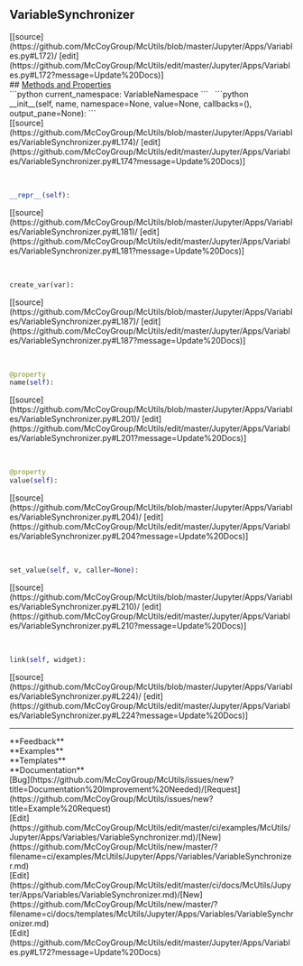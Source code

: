 ## <a id="McUtils.Jupyter.Apps.Variables.VariableSynchronizer">VariableSynchronizer</a> 

<div class="docs-source-link" markdown="1">
[[source](https://github.com/McCoyGroup/McUtils/blob/master/Jupyter/Apps/Variables.py#L172)/
[edit](https://github.com/McCoyGroup/McUtils/edit/master/Jupyter/Apps/Variables.py#L172?message=Update%20Docs)]
</div>









<div class="collapsible-section">
 <div class="collapsible-section collapsible-section-header" markdown="1">
## <a class="collapse-link" data-toggle="collapse" href="#methods" markdown="1"> Methods and Properties</a> <a class="float-right" data-toggle="collapse" href="#methods"><i class="fa fa-chevron-down"></i></a>
 </div>
 <div class="collapsible-section collapsible-section-body collapse show" id="methods" markdown="1">
 ```python
current_namespace: VariableNamespace
```
<a id="McUtils.Jupyter.Apps.Variables.VariableSynchronizer.__init__" class="docs-object-method">&nbsp;</a> 
```python
__init__(self, name, namespace=None, value=None, callbacks=(), output_pane=None): 
```
<div class="docs-source-link" markdown="1">
[[source](https://github.com/McCoyGroup/McUtils/blob/master/Jupyter/Apps/Variables/VariableSynchronizer.py#L174)/
[edit](https://github.com/McCoyGroup/McUtils/edit/master/Jupyter/Apps/Variables/VariableSynchronizer.py#L174?message=Update%20Docs)]
</div>


<a id="McUtils.Jupyter.Apps.Variables.VariableSynchronizer.__repr__" class="docs-object-method">&nbsp;</a> 
```python
__repr__(self): 
```
<div class="docs-source-link" markdown="1">
[[source](https://github.com/McCoyGroup/McUtils/blob/master/Jupyter/Apps/Variables/VariableSynchronizer.py#L181)/
[edit](https://github.com/McCoyGroup/McUtils/edit/master/Jupyter/Apps/Variables/VariableSynchronizer.py#L181?message=Update%20Docs)]
</div>


<a id="McUtils.Jupyter.Apps.Variables.VariableSynchronizer.create_var" class="docs-object-method">&nbsp;</a> 
```python
create_var(var): 
```
<div class="docs-source-link" markdown="1">
[[source](https://github.com/McCoyGroup/McUtils/blob/master/Jupyter/Apps/Variables/VariableSynchronizer.py#L187)/
[edit](https://github.com/McCoyGroup/McUtils/edit/master/Jupyter/Apps/Variables/VariableSynchronizer.py#L187?message=Update%20Docs)]
</div>


<a id="McUtils.Jupyter.Apps.Variables.VariableSynchronizer.name" class="docs-object-method">&nbsp;</a> 
```python
@property
name(self): 
```
<div class="docs-source-link" markdown="1">
[[source](https://github.com/McCoyGroup/McUtils/blob/master/Jupyter/Apps/Variables/VariableSynchronizer.py#L201)/
[edit](https://github.com/McCoyGroup/McUtils/edit/master/Jupyter/Apps/Variables/VariableSynchronizer.py#L201?message=Update%20Docs)]
</div>


<a id="McUtils.Jupyter.Apps.Variables.VariableSynchronizer.value" class="docs-object-method">&nbsp;</a> 
```python
@property
value(self): 
```
<div class="docs-source-link" markdown="1">
[[source](https://github.com/McCoyGroup/McUtils/blob/master/Jupyter/Apps/Variables/VariableSynchronizer.py#L204)/
[edit](https://github.com/McCoyGroup/McUtils/edit/master/Jupyter/Apps/Variables/VariableSynchronizer.py#L204?message=Update%20Docs)]
</div>


<a id="McUtils.Jupyter.Apps.Variables.VariableSynchronizer.set_value" class="docs-object-method">&nbsp;</a> 
```python
set_value(self, v, caller=None): 
```
<div class="docs-source-link" markdown="1">
[[source](https://github.com/McCoyGroup/McUtils/blob/master/Jupyter/Apps/Variables/VariableSynchronizer.py#L210)/
[edit](https://github.com/McCoyGroup/McUtils/edit/master/Jupyter/Apps/Variables/VariableSynchronizer.py#L210?message=Update%20Docs)]
</div>


<a id="McUtils.Jupyter.Apps.Variables.VariableSynchronizer.link" class="docs-object-method">&nbsp;</a> 
```python
link(self, widget): 
```
<div class="docs-source-link" markdown="1">
[[source](https://github.com/McCoyGroup/McUtils/blob/master/Jupyter/Apps/Variables/VariableSynchronizer.py#L224)/
[edit](https://github.com/McCoyGroup/McUtils/edit/master/Jupyter/Apps/Variables/VariableSynchronizer.py#L224?message=Update%20Docs)]
</div>
 </div>
</div>












---


<div markdown="1" class="text-secondary">
<div class="container">
  <div class="row">
   <div class="col" markdown="1">
**Feedback**   
</div>
   <div class="col" markdown="1">
**Examples**   
</div>
   <div class="col" markdown="1">
**Templates**   
</div>
   <div class="col" markdown="1">
**Documentation**   
</div>
   <div class="col" markdown="1">
   
</div>
   <div class="col" markdown="1">
   
</div>
   <div class="col" markdown="1">
   
</div>
</div>
  <div class="row">
   <div class="col" markdown="1">
[Bug](https://github.com/McCoyGroup/McUtils/issues/new?title=Documentation%20Improvement%20Needed)/[Request](https://github.com/McCoyGroup/McUtils/issues/new?title=Example%20Request)   
</div>
   <div class="col" markdown="1">
[Edit](https://github.com/McCoyGroup/McUtils/edit/master/ci/examples/McUtils/Jupyter/Apps/Variables/VariableSynchronizer.md)/[New](https://github.com/McCoyGroup/McUtils/new/master/?filename=ci/examples/McUtils/Jupyter/Apps/Variables/VariableSynchronizer.md)   
</div>
   <div class="col" markdown="1">
[Edit](https://github.com/McCoyGroup/McUtils/edit/master/ci/docs/McUtils/Jupyter/Apps/Variables/VariableSynchronizer.md)/[New](https://github.com/McCoyGroup/McUtils/new/master/?filename=ci/docs/templates/McUtils/Jupyter/Apps/Variables/VariableSynchronizer.md)   
</div>
   <div class="col" markdown="1">
[Edit](https://github.com/McCoyGroup/McUtils/edit/master/Jupyter/Apps/Variables.py#L172?message=Update%20Docs)   
</div>
   <div class="col" markdown="1">
   
</div>
   <div class="col" markdown="1">
   
</div>
   <div class="col" markdown="1">
   
</div>
</div>
</div>
</div>